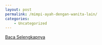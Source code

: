 ```yaml
---
layout: post
permalink: /mimpi-ayah-dengan-wanita-lain/
categories:
    - Uncategorized
---
```


[Baca Selengkapnya](/05)